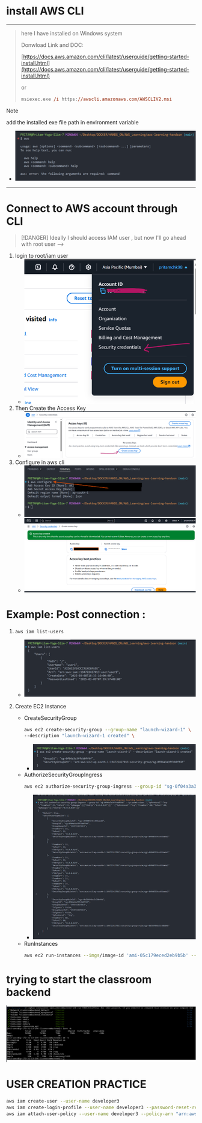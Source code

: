 # install AWS CLI

---

> here I have installed on Windows system
>
> Donwload Link and DOC:
>
> [https://docs.aws.amazon.com/cli/latest/userguide/getting-started-install.html](https://docs.aws.amazon.com/cli/latest/userguide/getting-started-install.html)
>
> or
>
> ```ps
> msiexec.exe /i https://awscli.amazonaws.com/AWSCLIV2.msi
> ```

> [!NOTE]
>
> add the installed exe file path in environment variable
>
> - ![alt text](imgs/image.png)

---

# Connect to AWS account through CLI

> [!DANGER]
> Ideally I should access IAM user , but now I'll go ahead with root user -->

1. login to root/iam user
   - ![alt text](imgs/image-1.png)
1. Then Create the Access Key
   - ![alt text](imgs/image-2.png)
1. Configure in aws cli
   - ![alt text](imgs/image-3.png)
   - ![alt text](imgs/image-4.png)

# Example: Post connection :

1. `aws iam list-users`

   - ![alt text](imgs/image-5.png)

1. Create EC2 Instance
   - CreateSecurityGroup
     ```sh
     aws ec2 create-security-group --group-name "launch-wizard-1" \
     --description "launch-wizard-1 created" \
     ```
     - ![alt text](imgs/image-6.png)
   - AuthorizeSecurityGroupIngress
     ```sh
     aws ec2 authorize-security-group-ingress --group-id "sg-0f04a3a3ffcb0ff4f" --ip-permissions '{"IpProtocol":"tcp","FromPort":22,"ToPort":22,"IpRanges":[{"CidrIp":"0.0.0.0/0"}]}' '{"IpProtocol":"tcp","FromPort":80,"ToPort":80,"IpRanges":[{"CidrIp":"0.0.0.0/0"}]}'
     ```
     - ![alt text](imgs/image-7.png)
   - RunInstances
     ```sh
     aws ec2 run-instances --imgs/image-id 'ami-05c179eced2eb9b5b' --instance-type "t2.micro" --key-name "aws_1st_ec2_vm" --network-interfaces '{"AssociatePublicIpAddress":true,"DeviceIndex":0,"Groups":["sg-0f04a3a3ffcb0ff4f"]}' --credit-specification '{"CpuCredits":"standard"}' --tag-specifications '{"ResourceType":"instance","Tags":[{"Key":"Name","Value":"vm1-example-prod"}]}' --metadata-options '{"HttpEndpoint":"enabled","HttpPutResponseHopLimit":2,"HttpTokens":"required"}' --private-dns-name-options '{"HostnameType":"ip-name","EnableResourceNameDnsARecord":true,"EnableResourceNameDnsAAAARecord":false}'  --count "1"
     ```

# trying to start the classroom backend

![alt text](imgs/image-8.png)

# USER CREATION PRACTICE

```sh
aws iam create-user --user-name developer3
aws iam create-login-profile --user-name developer3 --password-reset-required --password "ChangePwd@123"
aws iam attach-user-policy --user-name developer3 --policy-arn "arn:aws:iam::aws:policy/AmazonS3ReadOnlyAccess" --policy-arn "arn:aws:iam::aws:policy/IAMUserChangePassword"
```
